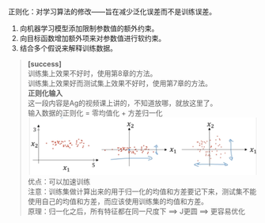 正则化：对学习算法的修改——旨在减少泛化误差而不是训练误差。  

1. 向机器学习模型添加限制参数值的额外约束。  
2. 向目标函数增加额外项来对参数值进行软约束。  
3. 结合多个假说来解释训练数据。  

> **[success]**  
> 训练集上效果不好时，使用第8章的方法。  
> 训练集上效果好而测试集上效果不好时，使用第7章的方法。  
> **正则化输入**  
> 这一段内容是Ag的视频课上讲的，不知道放哪，就放这里了。  
> 输入数据的正则化 = 零均值化 + 方差归一化  
> ![](/assets/images/Chapter7/12.png)  
> 优点：可以加速训练  
> 注意：训练集做计算出来的用于归一化的均值和方差要记下来，测试集不能使用自己的均值和方差，而应该使用训练集的均值和方差。  
> 原理：归一化之后，所有特征都在同一尺度下 ==> J更圆 ==> 更容易优化  









